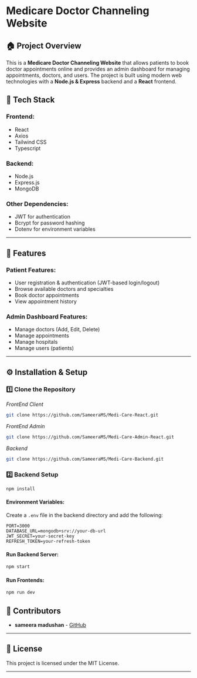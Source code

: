# **Medicare Doctor Channeling Website**

## 🏠 **Project Overview**
This is a **Medicare Doctor Channeling Website** that allows patients to book doctor appointments online and provides an admin dashboard for managing appointments, doctors, and users. The project is built using modern web technologies with a **Node.js & Express** backend and a **React** frontend.

## 🚀 **Tech Stack**
### **Frontend:**
- React
- Axios
- Tailwind CSS
- Typescript

### **Backend:**
- Node.js
- Express.js
- MongoDB

### **Other Dependencies:**
- JWT for authentication
- Bcrypt for password hashing
- Dotenv for environment variables

---

## 🔧 **Features**
### **Patient Features:**
- User registration & authentication (JWT-based login/logout)
- Browse available doctors and specialties
- Book doctor appointments
- View appointment history

### **Admin Dashboard Features:**
- Manage doctors (Add, Edit, Delete)
- Manage appointments
- Manage hospitals
- Manage users (patients)

---

## ⚙️ **Installation & Setup**

### **1️⃣ Clone the Repository**
*FrontEnd Client*
```sh
git clone https://github.com/SameeraMS/Medi-Care-React.git
```
*FrontEnd Admin*
```sh
git clone https://github.com/SameeraMS/Medi-Care-Admin-React.git
```
*Backend*
```sh
git clone https://github.com/SameeraMS/Medi-Care-Backend.git
```

### **2️⃣ Backend Setup**
```sh
npm install
```
#### **Environment Variables:**
Create a `.env` file in the backend directory and add the following:
```env
PORT=3000
DATABASE_URL=mongodb+srv://your-db-url
JWT_SECRET=your-secret-key
REFRESH_TOKEN=your-refresh-token
```
#### **Run Backend Server:**
```sh
npm start
```

#### **Run Frontends:**
```sh
npm run dev
```

## 👥 Contributors
- **sameera madushan** - [GitHub](https://github.com/SameeraMS)

---

## 📜 License
This project is licensed under the MIT License.

---